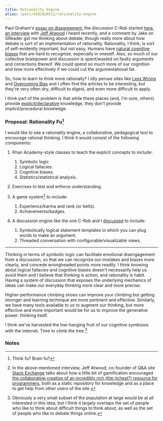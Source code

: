 ```yaml
---
title: Rationality Engine
alias: /post/4202820512/rationality-engine
---
```


Paul Graham's [essay on
disagreement](http://paulgraham.com/disagree.html), the discussion C-Rob
started
[here](http://cgr.tumblr.com/post/3760719822/notes-toward-a-better-online-discussion-solution),
[an
interview](http://techzinglive.com/page/692/113-tz-interview-jeff-atwood-stack-exchange)
with [Jeff Atwood](http://www.codinghorror.com/blog/) I heard recently,
and a comment by Jake on GReader got me thinking about debate, though
really more about how debate is sort of an implementation of
rationality. Rationality, I think, is sort of self-evidently important,
but not easy. Humans have [natural cognitive
biases](http://en.wikipedia.org/wiki/List_of_cognitive_biases) that are
hard to recognize, especially in oneself. Also, so much of our
collective brainpower and discussion is spent/wasted on faulty arguments
and corrections thereof. We could spend so much more of our cognition
and time more effectively if we could cut the argumentational fat.

So, how to learn to think more rationally? I idly peruse sites like
[Less Wrong](http://lesswrong.com/) and [Overcoming
Bias](http://www.overcomingbias.com/) and I often find the articles to
be interesting, but they're very often dry, difficult to digest, and
even more difficult to apply.

I think part of the problem is that while these places (and, I'm sure,
others) provide
[explicit/declarative](http://knol.google.com/k/explicit-vs-implicit-and-declarative-vs-procedural-language-learning)
knowledge, they don't provide implicit/procedural knowledge.

### Proposal: Rationality Fu[^1]

I would like to see a rationality engine, a collaborative, pedagogical
tool to encourage rational thinking. I think it would consist of the
following components:

1.  Khan Academy-style classes to teach the explicit concepts to
    include:
    1.  Symbolic logic
    2.  Logical fallacies.
    3.  Cognitive biases.
    4.  Statistics/statistical analysis.

2.  Exercises to test and enforce understanding.
3.  A game system[^2] to include:
    1.  Experience/karma and rank (or belts).
    2.  Achievements/badges.

4.  A discussion engine like the one C-Rob and I
    [discussed](http://cgr.tumblr.com/post/3760719822/notes-toward-a-better-online-discussion-solution#comment-163868512)
    to include:
    1.  Symbolically logical statement templates in which you can plug
        words to make an argument.
    2.  Threaded conversation with configurable/visualizable views.

* * * * *

Thinking in terms of symbolic logic can facilitate emotional
disengagement from a discussion, so that we can recognize our mistakes
and biases more clearly, and concede wrongheaded points more readily. I
think knowing about logical fallacies and cognitive biases doesn't
necessarily help us avoid them and I believe that thinking is action,
and rationality is habit. Having a system of discussion that exposes the
underlying mechanics of ideas can make our everyday thinking more clear
and more precise.

Higher-performance climbing shoes can improve your climbing but getting
stronger and learning technique are more pertinent and effective.
Similarly, we have many tools available to us to augment our thinking,
but more effective and more important would be for us to improve the
generative power: thinking itself.

I think we've harvested the low-hanging fruit of our cognitive symbiosis
with the internet. Time to climb the tree.[^3]

### Notes

[^1]: Think fu? Brain fu? 

[^2]: In the above-mentioned interview, Jeff Atwood, co-founder of Q&A
    site [Stack Exchange](http://stackexchange.com/) talks about how a
    little bit of gamification encouraged [the collaborative creation of
    an incredibly rich (the richest?) resource for
    programmers](http://stackoverflow.com/), both as a static repository
    for knowledge and as a place to get help from other users of the
    site. 

[^3]: Obviously a very small subset of the population at large would be at
    all interested in this idea, but I think it largely overlaps the set
    of people who like to think about difficult things to think about,
    as well as the set of people who like to debate things online.
